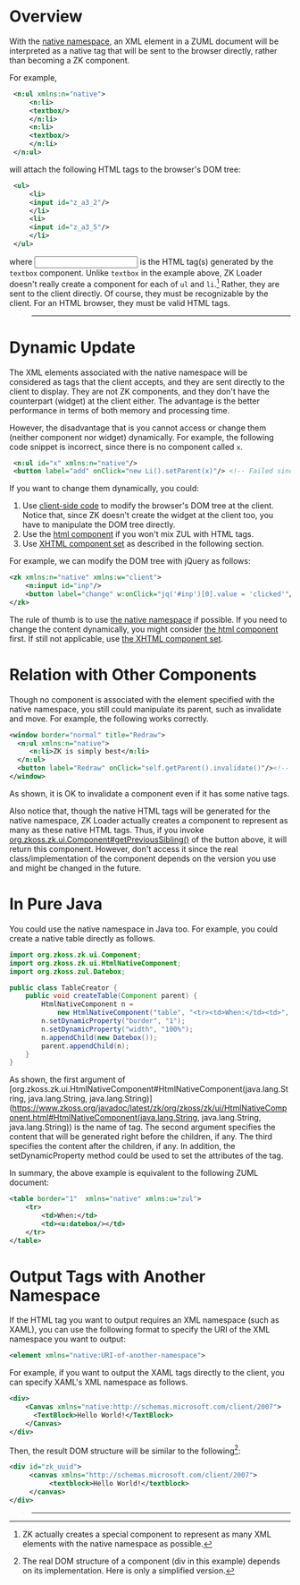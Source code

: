 # Overview

With the [native namespace](zuml_ref/native), an XML
element in a ZUML document will be interpreted as a native tag that will
be sent to the browser directly, rather than becoming a ZK component.

For example,

```xml
 <n:ul xmlns:n="native">
     <n:li>
     <textbox/>
     </n:li>
     <n:li>
     <textbox/>
     </n:li>
 </n:ul>
```

will attach the following HTML tags to the browser's DOM tree:

```xml
 <ul>
     <li>
     <input id="z_a3_2"/>
     </li>
     <li>
     <input id="z_a3_5"/>
     </li>
 </ul>
```

where <input> is the HTML tag(s) generated by the `textbox` component.
Unlike `textbox` in the example above, ZK Loader doesn't really create a
component for each of `ul` and `li`.[^1] Rather, they are sent to the
client directly. Of course, they must be recognizable by the client. For
an HTML browser, they must be valid HTML tags.

> ------------------------------------------------------------------------
>
> <references/>

# Dynamic Update

The XML elements associated with the native namespace will be considered
as tags that the client accepts, and they are sent directly to the
client to display. They are not ZK components, and they don't have the
counterpart (widget) at the client either. The advantage is the better
performance in terms of both memory and processing time.

However, the disadvantage that is you cannot access or change them
(neither component nor widget) dynamically. For example, the following
code snippet is incorrect, since there is no component called `x`.

```xml
 <n:ul id="x" xmlns:n="native"/>
 <button label="add" onClick="new Li().setParent(x)"/> <!-- Failed since x is not available at the server -->
```

If you want to change them dynamically, you could:

1.  Use [client-side code]({{site.baseurl}}/zk_dev_ref/ui_composing/client-side_ui_composing)
    to modify the browser's DOM tree at the client. Notice that, since
    ZK doesn't create the widget at the client too, you have to
    manipulate the DOM tree directly.
2.  Use the [html component]({{site.baseurl}}/zk_dev_ref/ui_patterns/the_html_component)
    if you won't mix ZUL with HTML tags.
3.  Use [XHTML component set]({{site.baseurl}}/zk_dev_ref/ui_patterns/the_xhtml_component_set)
    as described in the following section.

For example, we can modify the DOM tree with jQuery as follows:

```xml
<zk xmlns:n="native" xmlns:w="client">
    <n:input id="inp"/>
    <button label="change" w:onClick="jq('#inp')[0].value = 'clicked'"/>
</zk>
```

The rule of thumb is to use [the native namespace]({{site.baseurl}}/zk_dev_ref/ui_patterns/the_native_namespace)
if possible. If you need to change the content dynamically, you might
consider [the html component]({{site.baseurl}}/zk_dev_ref/ui_patterns/the_html_component)
first. If still not applicable, use [the XHTML component set](zuml_ref/xhtml).

# Relation with Other Components

Though no component is associated with the element specified with the
native namespace, you still could manipulate its parent, such as
invalidate and move. For example, the following works correctly.

```xml
<window border="normal" title="Redraw">
  <n:ul xmlns:n="native">
     <n:li>ZK is simply best</n:li>
  </n:ul>
  <button label="Redraw" onClick="self.getParent().invalidate()"/><!-- OK to invalidate a component -->
</window>
```

As shown, it is OK to invalidate a component even if it has some native
tags.

Also notice that, though the native HTML tags will be generated for the
native namespace, ZK Loader actually creates a component to represent as
many as these native HTML tags. Thus, if you invoke
[org.zkoss.zk.ui.Component#getPreviousSibling()](https://www.zkoss.org/javadoc/latest/zk/org/zkoss/zk/ui/Component.html#getPreviousSibling())
of the button above, it will return this component. However, don't
access it since the real class/implementation of the component depends
on the version you use and might be changed in the future.

# In Pure Java

You could use the native namespace in Java too. For example, you could
create a native table directly as follows.

```java
import org.zkoss.zk.ui.Component;
import org.zkoss.zk.ui.HtmlNativeComponent;
import org.zkoss.zul.Datebox;

public class TableCreator {
    public void createTable(Component parent) {
        HtmlNativeComponent n =
            new HtmlNativeComponent("table", "<tr><td>When:</td><td>", "</td></tr>");
        n.setDynamicProperty("border", "1");
        n.setDynamicProperty("width", "100%");
        n.appendChild(new Datebox());
        parent.appendChild(n);
    }
}
```

As shown, the first argument of
[org.zkoss.zk.ui.HtmlNativeComponent#HtmlNativeComponent(java.lang.String, java.lang.String, java.lang.String)](https://www.zkoss.org/javadoc/latest/zk/org/zkoss/zk/ui/HtmlNativeComponent.html#HtmlNativeComponent(java.lang.String, java.lang.String, java.lang.String))
is the name of tag. The second argument specifies the content that will
be generated right before the children, if any. The third specifies the
content after the children, if any. In addition, the setDynamicProperty
method could be used to set the attributes of the tag.

In summary, the above example is equivalent to the following ZUML
document:

```xml
<table border="1"  xmlns="native" xmlns:u="zul">
    <tr>
        <td>When:</td>
        <td><u:datebox/></td>
    </tr>
</table>
```

# Output Tags with Another Namespace

If the HTML tag you want to output requires an XML namespace (such as
XAML), you can use the following format to specify the URI of the XML
namespace you want to output:

```xml
<element xmlns="native:URI-of-another-namespace">
```

For example, if you want to output the XAML tags directly to the client,
you can specify XAML's XML namespace as follows.

```xml
<div>
    <Canvas xmlns="native:http://schemas.microsoft.com/client/2007">
      <TextBlock>Hello World!</TextBlock>
    </Canvas>
</div>
```

Then, the result DOM structure will be similar to the following[^2]:

```xml
<div id="zk_uuid">
     <canvas xmlns="http://schemas.microsoft.com/client/2007">
          <textblock>Hello World!</textblock>
     </canvas>
</div>
```

> ------------------------------------------------------------------------
>
> <references/>

[^1]: ZK actually creates a special component to represent as many XML
    elements with the native namespace as possible.

[^2]: The real DOM structure of a component (div in this example)
    depends on its implementation. Here is only a simplified version.
